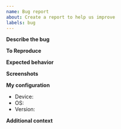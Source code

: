 ```yaml
---
name: Bug report
about: Create a report to help us improve
labels: bug
---
```


**Describe the bug**
<!--A clear and concise description of what the bug is.-->


**To Reproduce**
<!-- Steps to reproduce the behavior:
1. Go to '...'
2. Click on '....'
3. Scroll down to '....'
4. See error -->


**Expected behavior**
<!-- A clear and concise description of what you expected to happen. -->


**Screenshots**
<!-- If applicable, add screenshots to help explain your problem. -->


**My configuration** <!--(please complete the following information)-->
 - Device: <!--PC/Google Pixel 4-->
 - OS: <!--Windows 10/Android 9-->
 - Version: <!--Classic 2019.12/56-->


**Additional context**
<!--
Add any other context about the problem here.
-->
